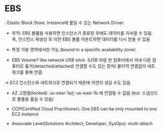 # EBS

: Elastic Block Store. Instance에 붙일 수 있는 Network Driver.

- 목적: EBS 볼륨을 사용하면 인스턴스가 종료된 후에도 데이터를 지속할 수 있음. 즉, 인스턴스 재생성 후 이전 EBS 볼륨 마운트하면 데이터를 다시 받을 수 있음

- 특정 가용 영역에서만 가능 (bound to a specific availability zone)

- EBS Volume? like network USB stick. (USB 처럼 한 컴퓨터에서 꺼내 다른 컴퓨터로 옮겨(detached/attached) 연결할 수도 있는 장치) 물리적 연결없이 네트워크를 통해 연결.

-> EC2 인스턴스와 네트워크로 연결되기 때문에 지연이 생길 수도 있음

- AZ 고정됨(locked): us-easr-1a는 us-east-1b 에 연결될 수 없음 (but. 스냅샷으로 볼륨을 옮길 수 있음)

- CCP(Certified Cloud Practitioner): One EBS can be only mounted to one EC2 instance

- Associate Level(Solutions Architect, Developer, SysOps): multi-attach